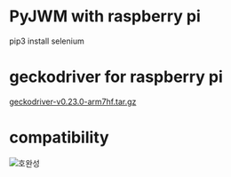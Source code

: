# PyJWM with raspberry pi

pip3 install selenium

# geckodriver for raspberry pi 
[geckodriver-v0.23.0-arm7hf.tar.gz](https://github.com/mozilla/geckodriver/releases/download/v0.23.0/geckodriver-v0.23.0-arm7hf.tar.gz, "download")

# compatibility
![호완성](https://i.stack.imgur.com/E90Tv.png)
